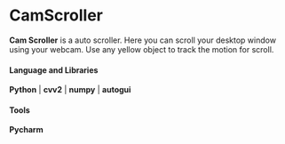 # CamScroller
**Cam Scroller** is a auto scroller. Here you can scroll your desktop window using your webcam. Use any yellow object to track the motion for scroll. 
#### Language and Libraries 
**Python** | **cvv2** | **numpy** | **autogui**
#### Tools
**Pycharm**
